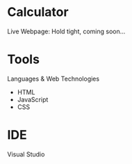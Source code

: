 # Calculator
Live Webpage: Hold tight, coming soon...

# Tools
Languages & Web Technologies
- HTML
- JavaScript
- CSS

# IDE
Visual Studio
